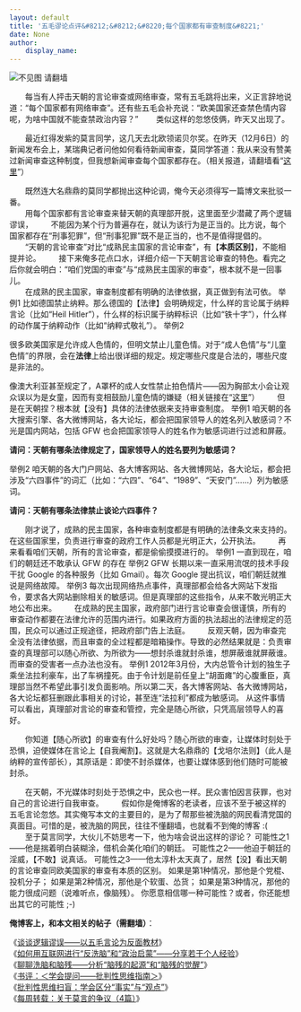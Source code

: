 ```yaml
---
layout: default
title: '五毛谬论点评&#8212;&#8212;&#8220;每个国家都有审查制度&#8221;'
date: None
author:
    display_name: 
---
```


![不见图 请翻墙](https://lh5.googleusercontent.com/zCdhYhjTPIlqRNMT9go_WDu5CzVhZ-66V2_BwKC-YP8QX1Ho4NOkm2P0fTyjBd6h8zywCk-cSVeUTAXjYk--8LQboDkk0BJSerLv7-s9g6fg_kO4USae-hBEo7E)

　　每当有人抨击天朝的言论审查或网络审查，常有五毛跳将出来，义正言辞地说道：“每个国家都有网络审查”。还有些五毛会补充说：“欧美国家还查禁色情内容呢，为啥中国就不能查禁政治内容？” 　　类似这样的忽悠伎俩，昨天又出现了。

　　最近红得发紫的莫言同学，这几天去北欧领诺贝尔奖。在昨天（12月6日）的新闻发布会上，某瑞典记者问他如何看待新闻审查，莫同学答道：我从来没有赞美过新闻审查这种制度，但我想新闻审查每个国家都存在。（相关报道，请翻墙看“[这里](https://www.voachinese.com/content/moyan-20121207/1560193.html)”）

　　既然连大名鼎鼎的莫同学都抛出这种论调，俺今天必须得写一篇博文来批驳一番。  
　　用每个国家都有言论审查来替天朝的真理部开脱，这里面至少潜藏了两个逻辑谬误， 　　不能因为某个行为普遍存在，就认为该行为是正当的。比方说，每个国家都存在“刑事犯罪”，但“刑事犯罪”既不是正当的，也不是值得提倡的。  
　　“天朝的言论审查”对比“成熟民主国家的言论审查”，有【**本质区别**】，不能相提并论。 　　接下来俺多花点口水，详细介绍一下天朝言论审查的特色。看完之后你就会明白：“咱们党国的审查”与“成熟民主国家的审查”，根本就不是一回事儿。  
　　在成熟的民主国家，审查制度都有明确的法律依据，真正做到有法可依。 举例1 比如德国禁止纳粹。那么德国的【法律】会明确规定，什么样的言论属于纳粹言论（比如“Heil Hitler”），什么样的标识属于纳粹标识（比如“铁十字”），什么样的动作属于纳粹动作（比如“纳粹式敬礼”）。 举例2

很多欧美国家是允许成人色情的，但明文禁止儿童色情。对于“成人色情”与“儿童色情”的界限，会在**法律**上给出很详细的规定。规定哪些尺度是合法的，哪些尺度是非法的。

  
像澳大利亚甚至规定了，A罩杯的成人女性禁止拍色情片——因为胸部太小会让观众误以为是女童，因而有变相鼓励儿童色情的嫌疑（相关链接在“[这里](https://www.theregister.co.uk/2010/01/28/australian_censors/)”） 　　但是在天朝捏？根本就【没有】具体的法律依据来支持审查制度。 举例1 咱天朝的各大搜索引擎、各大微博网站，各大论坛，都会把国家领导人的姓名列入敏感词？不光是国内网站，包括 GFW 也会把国家领导人的姓名作为敏感词进行过滤和屏蔽。

**请问：天朝有哪条法律规定了，国家领导人的姓名要列为敏感词？**

举例2 咱天朝的各大门户网站、各大博客网站、各大微博网站，各大论坛，都会把涉及“六四事件”的词汇（比如：“六四”、“64”、“1989”、“天安门”......）列为敏感词。

**请问：天朝有哪条法律禁止谈论六四事件？**

　　刚才说了，成熟的民主国家，各种审查制度都是有明确的法律条文来支持的。在这些国家里，负责进行审查的政府工作人员都是光明正大，公开执法。 　　再来看看咱们天朝，所有的言论审查，都是偷偷摸摸进行的。 举例1 一直到现在，咱们的朝廷还不敢承认 GFW 的存在 举例2 GFW 长期以来一直采用流氓的技术手段干扰 Google 的各种服务（比如 Gmail）。每次 Google 提出抗议，咱们朝廷就推说是网络故障。 举例3 每次出现网络热点事件，真理部都会给各大网站下发指令，要求各大网站删除相关的敏感词。但是真理部的这些指令，从来不敢光明正大地公布出来。 　　在成熟的民主国家，政府部门进行言论审查会很谨慎，所有的审查动作都要在法律允许的范围内进行。如果政府方面的执法超出的法律规定的范围，民众可以通过正规途径，把政府部门告上法庭。 　　反观天朝，因为审查完全没有法律依据，而且审查的全过程都是暗箱操作。导致的必然结果就是：负责审查的真理部可以随心所欲、为所欲为——想封杀谁就封杀谁，想屏蔽谁就屏蔽谁。而审查的受害者一点办法也没有。 举例1 2012年3月份，大内总管令计划的独生子乘坐法拉利豪车，出了车祸撞死。由于令计划是前任皇上“胡面瘫”的心腹重臣，真理部当然不希望此事引发负面影响。所以第二天，各大博客网站、各大微博网站，各大论坛都狂删跟此事相关的讨论，甚至连“法拉利”都成为敏感词。 从这件事情可以看出，真理部对言论的审查和管控，完全是随心所欲，只凭高层领导人的喜好。

　　你知道【随心所欲】的审查有什么好处吗？随心所欲的审查，让媒体时刻处于恐惧，迫使媒体在言论上【自我阉割】。这就是大名鼎鼎的【戈培尔法则】（此人是纳粹的宣传部长），其原话是：即使不封杀媒体，也要让媒体感到他们随时可能被封杀。

　　在天朝，不光媒体时刻处于恐惧之中，民众也一样。民众害怕因言获罪，也对自己的言论进行自我审查。 　　假如你是俺博客的老读者，应该不至于被这样的五毛言论忽悠。其实俺写本文的主要目的，是为了帮那些被洗脑的网民看清党国的真面目。可惜的是，被洗脑的网民，往往不懂翻墙，也就看不到俺的博客 :( 　　至于莫言同学，大伙儿不妨思考一下，他为啥会说出这样的谬论？ 可能性之1——他是揣着明白装糊涂，借机会美化咱们的朝廷。 可能性之2——他迫于朝廷的淫威，【不敢】说真话。 可能性之3——他太淳朴太天真了，居然【没】看出天朝的言论审查同欧美国家的审查有本质的区别。 如果是第1种情况，那他是个党棍、投机分子； 如果是第2种情况，那他是个软蛋、怂货； 如果是第3种情况，那他的能力很成问题（说难听点，像脑残）。 你愿意相信哪一种可能性？或者，你还能想出其它的可能性 ;-)

**俺博客上，和本文相关的帖子（需翻墙）**：

  
《[谈谈逻辑谬误——以五毛言论为反面教材](https://program-think.blogspot.com/2011/03/logical-fallacies.html)》  
《[如何用互联网进行“反洗脑”和“政治启蒙”——分享若干个人经验](https://program-think.blogspot.com/2014/01/anti-brainwashing-and-enlightenment.html)》  
《[聊聊洗脑和脑残——分析“脑残的起源”和“脑残的觉醒”](https://program-think.blogspot.com/2014/02/brainwash-and-idiot.html)》  
《[书评：＜学会提问——批判性思维指南＞](https://program-think.blogspot.com/2010/10/book-review-asking-right-questions.html)》  
《[批判性思维扫盲：学会区分“事实”与“观点”](https://program-think.blogspot.com/2013/05/difference-between-fact-and-opinion.html)》  
《[每周转载：关于莫言的争议（4篇）](https://program-think.blogspot.com/2012/12/weekly-share-32.html)》

